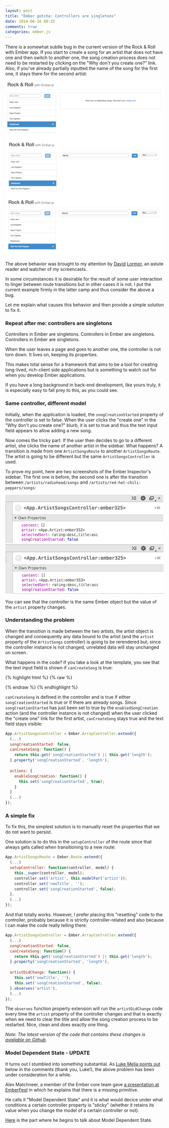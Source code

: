 ```yaml
---
layout: post
title: "Ember gotcha: Controllers are singletons"
date: 2014-06-26 08:25
comments: true
categories: ember.js
---
```


There is a somewhat subtle bug in the current version of the Rock & Roll with
Ember app. If you start to create a song for an artist that does not have one
and then switch to another one, the song creation process does not need to be
restarted by clicking on the "Why don't you create one?" link. Also, if you've
already partially inputted the name of the song for the first one, it stays
there for the second artist:

![Start creating a song for Radiohead](/images/posts/singleton-controllers/start-song-creation-for-radiohead.png)
![Input Karma for Radiohead](/images/posts/singleton-controllers/new-song-for-radiohead.png)
![Observe song title stays for Red Hot Chili Peppers](/images/posts/singleton-controllers/new-song-for-rhcp.png)

The above behavior was brought to my attention by [David][david-lormor-twitter]
[Lormor][david-lormor-blog], an astute reader and watcher of my screencasts.

In some circumstances it is desirable for the result of some user interaction to
linger between route transitions but in other cases it is not. I put the
current example firmly in the latter camp and thus consider the above a bug.

Let me explain what causes this behavior and then provide a simple solution to fix it.

### Repeat after me: controllers are singletons

Controllers in Ember are singletons. Controllers in Ember are singletons.
Controllers in Ember are singletons.

When the user leaves a page and goes to another one, the controller is not
torn down. It lives on, keeping its properties.

This makes total sense for a framework that aims to be a tool for creating
long-lived, rich-client side applications but is something to watch out for
when you develop Ember applications.

If you have a long background in back-end development, like yours truly,
it is especially easy to fall prey to this, as you could see.

### Same controller, different model

Initially, when the applicaiton is loaded, the `songCreationStarted` property
of the controller is set to false. When the user clicks the "create one" in the
"Why don't you create one?" blurb, it is set to true and thus the text input
field appears to allow adding a new song.

Now comes the tricky part. If the user then decides to go to a different artist,
she clicks the name of another artist in the sidebar. What happens? A transition
is made from one `ArtistSongsRoute` to another `ArtistSongsRoute`. The artist
is going to be different but the same `ArtistSongsController` is used.

To prove my point, here are two screenshots of the Ember Inspector's sidebar.
The first one is before, the second one is after the transition between
`/artists/radiohead/songs` and `/artists/red-hot-chili-peppers/songs`:

![Ember Inspector - Radiohead songs](/images/posts/singleton-controllers/ember-inspector-radiohead-songs.png)
![Ember Inspector - RHCP songs](/images/posts/singleton-controllers/ember-inspector-rhcp-songs.png)

You can see that the controller is the same Ember object but the value of the `artist` property changes.

### Understanding the problem

When the transition is made between the two artists, the artist object is
changed and consequently any data bound to the artist (and the `artist` property
of the `ArtistSongs` controller) is going to be rerendered but, since the
controller instance is not changed, unrelated data will stay unchanged on
screen.

What happens in the code? If you take a look at the template, you see that the
text input field is shown if `canCreateSong` is true:

{% highlight html %}
{% raw %}
<script type="text/x-handlebars" data-template-name="artist/songs">
  {{#if canCreateSong}}
    <div class="list-group-item">
      {{input type="text" class="new-artist" placeholder=newSongPlaceholder value=newTitle insert-newline="createSong" }}
      <button class="btn btn-primary btn-sm new-song-button" {{action "createSong"}}>Add</button>
      (...)
    </div>
  {{/if}}
</script>
{% endraw %}
{% endhighlight %}

`canCreateSong` is defined in the controller and is true if either
`songCreationStarted` is true or if there are already songs. Since
`songCreationStarted` has just been set to true by the `enabledSongCreation`
action (and the controller instance is not changed) when the user clicked the
"create one" link for the first artist, `canCreateSong` stays true and the
text field stays visible:

```js
App.ArtistSongsController = Ember.ArrayController.extend({
  (...)
  songCreationStarted: false,
  canCreateSong: function() {
    return this.get('songCreationStarted') || this.get('length');
  }.property('songCreationStarted', 'length'),

  actions: {
    enableSongCreation: function() {
      this.set('songCreationStarted', true);
    }
  }
  (...)
});
```

### A simple fix

To fix this, the simplest solution is to manually reset the properties that we
do not want to persist.

One solution is to do this in the `setupController` of the route since that
always gets called when transitioning to a new route:

```js
App.ArtistSongsRoute = Ember.Route.extend({
  (...)
  setupController: function(controller, model) {
    this._super(controller, model);
    controller.set('artist', this.modelFor('artist'));
    controller.set('newTitle', '');
    controller.set('songCreationStarted', false);
  },
  (...)
});
```

And that totally works. However, I prefer placing this "resetting" code to the
controller, probably because it is strictly controller-related and also because
I can make the code really telling there:

```js
App.ArtistSongsController = Ember.ArrayController.extend({
  (...)
  songCreationStarted: false,
  canCreateSong: function() {
    return this.get('songCreationStarted') || this.get('length');
  }.property('songCreationStarted', 'length'),

  artistDidChange: function() {
    this.set('newTitle', '');
    this.set('songCreationStarted', false);
  }.observes('artist'),
  (...)
});
```

The `observes` function property extension will run the `artistDidChange` code
every time the `artist` property of the controller changes and that is exactly
when we need to clear the title and allow the song creation process to be
restarted. Nice, clean and does exactly one thing.

*Note: The latest version of the code that contains these changes is [available on Github][fix-start-song-creation-bug].*

### Model Dependent State - UPDATE

It turns out I stumbled into something substantial. As [Luke Melia points out][luke-comment] below in the comments (thank you, Luke!),
the above problem has been under consideration for a while.

Alex Matchneer, a member of the Ember core team gave [a presentation at
EmberFest][machty-presentation] in which he explains that there is a missing
primitive.

He calls it "Model Dependent State" and it is what would decice under what
conditions a certain controller property is "sticky" (whether it retains its
value when you change the model of a certain controller or not).

[Here][machty-presentation-mds] is the part where he begins to talk about Model
Dependent State.

[david-lormor-blog]: http://davidlormor.com
[david-lormor-twitter]: https://twitter.com/davidlormor
[fix-start-song-creation-bug]: https://github.com/balinterdi/rock-and-roll/releases/tag/fix-start-song-creation-bug
[luke-comment]: http://localhost:4000/2014/06/26/ember-gotcha-controllers-are-singletons.html#comment-1461013970
[machty-presentation]: http://youtu.be/Syv_OTzHOr0
[machty-presentation-mds]: http://youtu.be/Syv_OTzHOr0?t=14m18s
